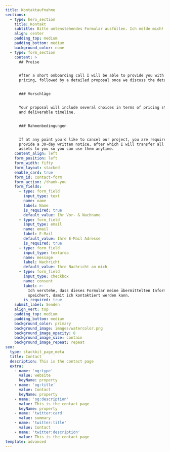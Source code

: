 ```yaml
---
title: Kontaktaufnahme
sections:
  - type: hero_section
    title: Kontakt
    subtitle: Bitte untenstehendes Formular ausfüllen. Ich melde mich!
    align: center
    padding_top: medium
    padding_bottom: medium
    background_color: none
  - type: form_section
    content: >
      ## Preise


      After a short onboarding call I will be able to provide you with ballpark
      pricing, followed by a detailed proposal once we discuss the details.


      ### Vorschläge


      Your proposal will include several choices in terms of pricing structure
      and deliverable timeline.


      ### Rahmenbedingungen


      If at any point you'd like to cancel our project, you are required to
      provide a 30-day written notice, after which I will transfer all of your
      assets to you so you can use them anytime.
    content_align: left
    form_position: left
    form_width: fifty
    form_layout: stacked
    enable_card: true
    form_id: contact-form
    form_action: /thank-you
    form_fields:
      - type: form_field
        input_type: text
        name: name
        label: Name
        is_required: true
        default_value: Ihr Vor- & Nachname
      - type: form_field
        input_type: email
        name: email
        label: E-Mail
        default_value: Ihre E-Mail Adresse
        is_required: true
      - type: form_field
        input_type: textarea
        name: message
        label: Nachricht
        default_value: Ihre Nachricht an mich
      - type: form_field
        input_type: checkbox
        name: consent
        label: >-
          Ich verstehe, dass dieses Formular meine übermittelten Informationen
          speichert, damit ich kontaktiert werden kann.
        is_required: true
    submit_label: Senden
    align_vert: top
    padding_top: medium
    padding_bottom: medium
    background_color: primary
    background_image: images/watercolor.png
    background_image_opacity: 8
    background_image_size: contain
    background_image_repeat: repeat
seo:
  type: stackbit_page_meta
  title: Contact
  description: This is the contact page
  extra:
    - name: 'og:type'
      value: website
      keyName: property
    - name: 'og:title'
      value: Contact
      keyName: property
    - name: 'og:description'
      value: This is the contact page
      keyName: property
    - name: 'twitter:card'
      value: summary
    - name: 'twitter:title'
      value: Contact
    - name: 'twitter:description'
      value: This is the contact page
template: advanced
---
```

